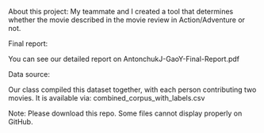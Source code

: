  About this project: My teammate and I created a tool that determines whether the movie described in the movie review in Action/Adventure or not.

Final report: 

You can see our detailed report on AntonchukJ-GaoY-Final-Report.pdf

Data source: 

Our class compiled this dataset together, with each person contributing two movies. It is available via: combined_corpus_with_labels.csv

Note: Please download this repo. Some files cannot display properly on GitHub. 
